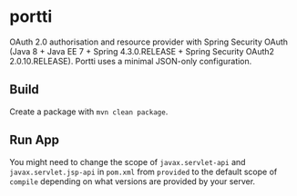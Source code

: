 portti
======

OAuth 2.0 authorisation and resource provider with Spring Security OAuth (Java 8 + Java EE 7 + Spring 4.3.0.RELEASE + Spring Security OAuth2 2.0.10.RELEASE). Portti uses a minimal JSON-only configuration.

## Build

Create a package with `mvn clean package`.

## Run App

You might need to change the scope of `javax.servlet-api` and `javax.servlet.jsp-api` in `pom.xml` from `provided` to the default scope of `compile` depending on what versions are provided by your server.
